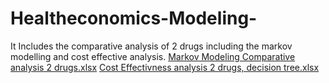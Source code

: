 # Healtheconomics-Modeling-
It Includes the comparative analysis of 2 drugs including the markov modelling and cost effective analysis.
[Markov Modeling Comparative analysis 2 drugs.xlsx](https://github.com/user-attachments/files/20418385/Markov.Modeling.Comparative.analysis.2.drugs.xlsx)
[Cost Effectivness analysis 2 drugs, decision tree.xlsx](https://github.com/user-attachments/files/20418388/Cost.Effectivness.analysis.2.drugs.decision.tree.xlsx)
